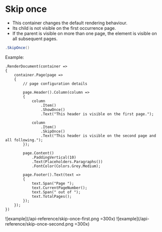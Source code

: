 # Skip once

- This container changes the default rendering behaviour.
- Its child is not visible on the first occurrence page.
- If the parent is visible on more than one page, the element is visible on all subsequent pages.

```csharp
.SkipOnce()
```

Example:
```csharp{9-12,14-17}
.RenderDocument(container =>
{
    container.Page(page =>
    {
        // page configuration details

        page.Header().Column(column =>
        {
            column
                .Item()
                .ShowOnce()
                .Text("This header is visible on the first page.");
                
            column
                .Item()
                .SkipOnce()
                .Text("This header is visible on the second page and all following.");
        });
        
        page.Content()
            .PaddingVertical(10)
            .Text(Placeholders.Paragraphs())
            .FontColor(Colors.Grey.Medium);
        
        page.Footer().Text(text =>
        {
            text.Span("Page ");
            text.CurrentPageNumber();
            text.Span(" out of ");
            text.TotalPages();
        });
    });
})
```

![example](/api-reference/skip-once-first.png =300x)
![example](/api-reference/skip-once-second.png =300x)
